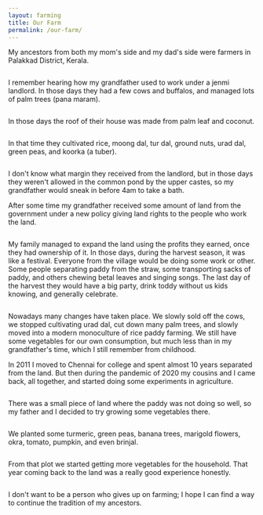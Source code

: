 ```yaml
---
layout: farming
title: Our Farm
permalink: /our-farm/
---
```


My ancestors from both my mom's side and my dad's side were farmers in Palakkad District, Kerala.



<center>
<a href="../images/farming/farming1.jpg"><img SRC="../images/farming/farming1.jpg" ALT=""></a>
</center>




I remember hearing how my grandfather used to work under a jenmi landlord.  In those days they had a few cows and buffalos, and managed lots of palm trees (pana maram).


<center>
<a href="../images/farming/farming2.jpg"><img SRC="../images/farming/farming2.jpg" ALT=""></a>
</center>



In those days the roof of their house was made from palm leaf and coconut.




<center>
<a href="../images/farming/farming5.jpg"><img SRC="../images/farming/farming5.jpg" ALT=""></a>
</center>



In that time they cultivated rice, moong dal, tur dal, ground nuts, urad dal, green peas, and koorka (a tuber).




<center>
<a href="../images/farming/farming3.jpg"><img SRC="../images/farming/farming3.jpg" ALT=""></a>
</center>



I don't know what margin they received from the landlord, but in those days they weren't allowed in the common pond by the upper castes, so my grandfather would sneak in before 4am to take a bath.  




After some time my grandfather received some amount of land from the government under a new policy giving land rights to the people who work the land.



<center>
<a href="../images/farming/farming4.jpg"><img SRC="../images/farming/farming4.jpg" ALT=""></a>
</center>





My family managed to expand the land using the profits they earned, once they had ownership of it. In those days, during the harvest season, it was like a festival. Everyone from the village would be doing some work or other. Some people separating paddy from the straw, some transporting sacks of paddy, and others chewing betal leaves and singing songs.  The last day of the harvest they would have a big party, drink toddy without us kids knowing, and generally celebrate.



<center>
<a href="../images/farming/farming6.jpg"><img SRC="../images/farming/farming6.jpg" ALT=""></a>
</center>


Nowadays many changes have taken place.  We slowly sold off the cows, we stopped cultivating urad dal, cut down many palm trees, and slowly moved into a modern monoculture of rice paddy farming.  We still have some vegetables for our own consumption, but much less than in my grandfather's time, which I still remember from childhood.

In 2011 I moved to Chennai for college and spent almost 10 years separated from the land.  But then during the pandemic of 2020 my cousins and I came back, all together, and started doing some experiments in agriculture.



<center>
<a href="../images/farming/farming7.jpg"><img SRC="../images/farming/farming7.jpg" ALT=""></a>
</center>



There was a small piece of land where the paddy was not doing so well, so my father and I decided to try growing some vegetables there.


<center>
<a href="../images/farming/farming8.jpg"><img SRC="../images/farming/farming8.jpg" ALT=""></a>
</center>



We planted some turmeric, green peas, banana trees, marigold flowers, okra, tomato, pumpkin, and even brinjal.



<center>
<a href="../images/farming/farming9.jpg"><img SRC="../images/farming/farming9.jpg" ALT=""></a>
</center>


From that plot we started getting more vegetables for the household.  That year coming back to the land was a really good experience honestly.



<center>
<a href="../images/farming/farming10.jpg"><img SRC="../images/farming/farming10.jpg" ALT=""></a>
</center>




I don't want to be a person who gives up on farming; I hope I can find a way to continue the tradition of my ancestors.





